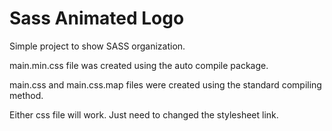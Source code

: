 # Sass Animated Logo
Simple project to show SASS organization.

main.min.css file was created using the auto compile package.

main.css and main.css.map files were created using the standard compiling method.

Either css file will work. Just need to changed the stylesheet link.
